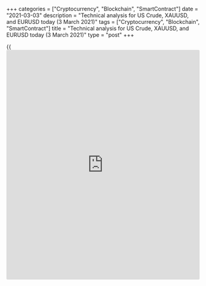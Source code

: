 +++
categories = ["Cryptocurrency", "Blockchain", "SmartContract"]
date = "2021-03-03"
description = "Technical analysis for US Crude, XAUUSD, and EURUSD today (3 March 2021)"
tags = ["Cryptocurrency", "Blockchain", "SmartContract"]
title = "Technical analysis for US Crude, XAUUSD, and EURUSD today (3 March 2021)"
type = "post"
+++

{{<iframe id="large-banner" src="https://www.bounty.group/#slide=3.0" width="100%" height="600" scrolling="no" style="border: 0px solid rgb(216, 221, 230); border-radius: 3px;">}}

2021-03-03

2021-03-03

Short-term analysis for oil, gold, and EURUSD for 03.03.2021Alex
Rodionov

I welcome my fellow traders! I have made a price forecast for US Crude,
XAUUSD, and EURUSD using a combination of margin zones methodology and
technical analysis. Based on the market analysis, I suggest entry
signals for intraday traders.

The main target of the oil short-term downtrend, Target Zone [59.18 -
58.73], was reached. What's next?

The article covers the following subjects:

## Oil price forecast for today: USCrude analysis

Yesterday the WTI oil price was trading in the correction. Traders
tested the resistance of the intraday downtrend [60.58 - 60.47]. The
zone was not broken out. There was a price return under the level at the
US trading session. As a result, the Target Zone [59.18 - 58.73] was
reached.

Today begins with a price correction again. The short-term trend remains
down. Consider oil sales in the zone of [61.46 - 60.82]. Use the day's
low as a target.

Breakout of the Target Zone will allow the price to drop to the Gold
Zone [56.92 - 56.69].

### [USCrude][1] trading ideas for today:

Sell from the zone of [61.46 - 60.82]. TakeProfit: 58.73. StopLoss:
62.15.

* * *

## Gold price forecast for today: XAUUSD analysis

Gold updated last week's low at the market opening yesterday. The bears
tried to consolidate the price below the support Gold Zone [1725 -
1720], but their attempts failed. The price returned to the support zone
and went into a correction.

Today, watch the price stop in the Additional Zone [1737 - 1734]. A
pattern is necessary for opening new sales according to the short-term
trend. The price must return below the level of 1733 to form a pattern.

Otherwise, when AZ is broken out, the intraday trend will reverse up.
This will allow considering purchases up to the Intermediary Zone [1767
- 1762].

### [XAUUSD][2] trading ideas for today:

Sell according to the pattern in Additional Zone [1737 - 1734].
TakeProfit: 1708. StopLoss: according to the pattern rules.

* * *

## Euro/Dollar forecast for today: EURUSD analysis

Gold Zone [1.2002 - 1.1994] was reached yesterday within the short-term
downtrend. After reaching support, the strongest downward impulse that
began on February 25 was stopped for a while.

Yesterday, traders sent the euro price into correction and reached the
trend border [1.2079 - 1.2071]. An attempt to break out the zone was
failed. Now, before the European session, the price is returning to the
resistance zone.

Today's traders' goal is to look for the euro sales according to the
pattern in the Intermediary Zone with the target at yesterday's low.

Consider the euro purchases if today or tomorrow a breakout of the IZ
occurs and the price closes above 1.2091.

### [EURUSD][3] trading ideas for today:

Sell according to the pattern in Intermediary Zone [1.2079 - 1.2071].
TakeProfit: 1.1995. StopLoss: according to the pattern rules.

* * *

P.S. Did you like my article? Share it in social networks: it will be
the best “thank you" :)

Ask me questions and comment below. I’ll be glad to answer your
questions and give necessary explanations.

 **Useful links:**

  * I recommend trying to trade with a reliable broker [here][4]. The system allows you to trade by yourself or copy successful traders from all across the globe.
  * Use my promo-code BLOG for getting deposit bonus 50% on LiteForex platform. Just enter this code in the appropriate field while [depositing][5] your trading account.
  * Telegram chat for traders: <t.me/liteforexengchat>. We are sharing the signals and trading experience
  * Telegram channel with high-quality analytics, Forex reviews, training articles, and other useful things for traders <t.me/liteforex>

## Price chart of USCrude in real time mode

The content of this article reflects the author’s opinion and does not
necessarily reflect the official position of LiteForex. The material
published on this page is provided for informational purposes only and
should not be considered as the provision of investment advice for the
purposes of Directive 2004/39/EC.

Rate this article:

{{value}}

( {{count}} {{title}} )

   1. my.liteforex.com/trading?type=oil
   2. my.liteforex.com/trading/chart?symbol=XAUUSD&returnUrl=true
   3. my.liteforex.com/trading/chart?symbol=EURUSD&returnUrl=true
   4. my.liteforex.com/?category=analysts-opinions&slug=short-term-analysis-for-oil-gold-and-eurusd-for-03032021&openPopup=%2Fregistration%2Fpopup&utm_source=blog&utm_medium=article&utm_campaign=bonus
   5. my.liteforex.com/deposit/?category=analysts-opinions&slug=short-term-analysis-for-oil-gold-and-eurusd-for-03032021&promo_code=BLOG&utm_source=blog&utm_medium=article&utm_campaign=bonus